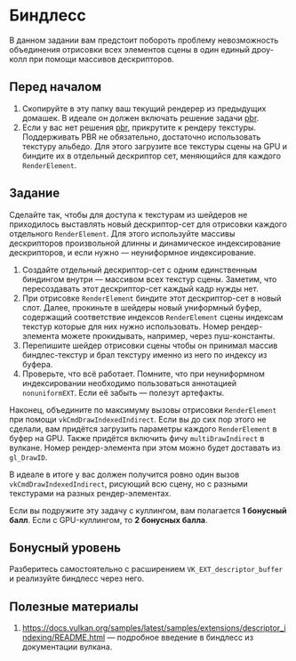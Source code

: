 # Биндлесс

В данном задании вам предстоит побороть проблему невозможность объединения отрисовки всех элементов сцены в один единый дроу-колл при помощи массивов дескрипторов.

## Перед началом

1. Скопируйте в эту папку ваш текущий рендерер из предыдущих домашек.
В идеале он должен включать решение задачи [pbr](/tasks/pbr/).
2. Если у вас нет решения [pbr](/tasks/pbr/), прикрутите к рендеру текстуры.
Поддерживать PBR не обязательно, достаточно использовать текстуру альбедо.
Для этого загрузите все текстуры сцены на GPU и биндите их в отдельный дескриптор сет, меняющийся для каждого `RenderElement`.

## Задание

Сделайте так, чтобы для доступа к текстурам из шейдеров не приходилось выставлять новый дескриптор-сет для отрисовки каждого отдельного `RenderElement`.
Для этого используйте массивы дескрипторов произвольной длинны и динамическое индексирование дескрипторов, и если нужно &mdash; неуниформное индексирование.

1. Создайте отдельный дескриптор-сет с одним единственным биндингом внутри &mdash; массивом всех текстур сцены.
Заметим, что пересоздавать этот дескриптор-сет каждый кадр нужды нет.
2. При отрисовке `RenderElement` биндите этот дескриптор-сет в новый слот.
Далее, прокиньте в шейдеры новый униформный буфер, содержащий соответствие индексов `RenderElement` сцены индексам текстур которые для них нужно использовать.
Номер рендер-элемента можете прокидывать, например, через пуш-константы.
3. Перепишите шейдер отрисовки сцены чтобы он принимал массив биндлес-текстур и брал текстуру именно из него по индексу из буфера.
4. Проверьте, что всё работает.
Помните, что при неуниформном индексировании необходимо пользоваться аннотацией `nonuniformEXT`.
Если её забыть &mdash; полезут артефакты.

Наконец, объедините по максимуму вызовы отрисовки `RenderElement` при помощи `vkCmdDrawIndexedIndirect`.
Если вы до сих пор этого не сделали, вам придётся загрузить параметры каждого `RenderElement` в буфер на GPU.
Также придётся включить фичу `multiDrawIndirect` в вулкане.
Номер рендер-элемента при этом можно будет доставать из `gl_DrawID`.

В идеале в итоге у вас должен получится ровно один вызов `vkCmdDrawIndexedIndirect`, рисующий всю сцену, но с разными текстурами на разных рендер-элементах.

Если вы подружите эту задачу с куллингом, вам полагается **1 бонусный балл**.
Если с GPU-куллингом, то **2 бонусных балла**.

## Бонусный уровень

Разберитесь самостоятельно с расширением `VK_EXT_descriptor_buffer` и реализуйте биндлесс через него.

## Полезные материалы

1. https://docs.vulkan.org/samples/latest/samples/extensions/descriptor_indexing/README.html &mdash; подробное введение в биндлесс из документации вулкана.
